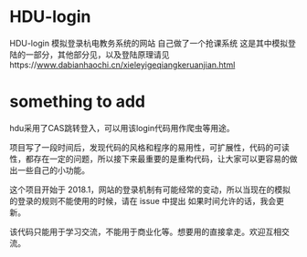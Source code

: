 # HDU-login
HDU-login
模拟登录杭电教务系统的网站
自己做了一个抢课系统 这是其中模拟登陆的一部分，其他部分见，以及登陆原理请见https://www.dabianhaochi.cn/xieleyigeqiangkeruanjian.html

# something to add
hdu采用了CAS跳转登入，可以用该login代码用作爬虫等用途。

项目写了一段时间后，发现代码的风格和程序的易用性，可扩展性，代码的可读性，都存在一定的问题，所以接下来最重要的是重构代码，让大家可以更容易的做出一些自己的小功能。

这个项目开始于 2018.1，网站的登录机制有可能经常的变动，所以当现在的模拟的登录的规则不能使用的时候，请在 issue 中提出 如果时间允许的话，我会更新。

该代码只能用于学习交流，不能用于商业化等。想要用的直接拿走。欢迎互相交流。